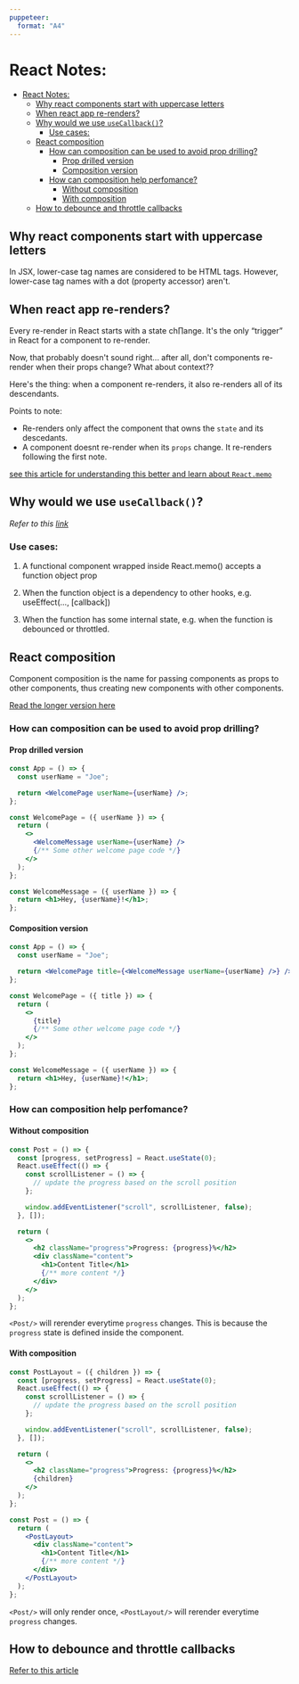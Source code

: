 ```yaml
---
puppeteer:
  format: "A4"
---
```


# React Notes:

<!-- @import "[TOC]" {cmd="toc" depthFrom=2 depthTo=6 orderedList=false} -->

<!-- code_chunk_output -->

- [React Notes:](#react-notes)
  - [Why react components start with uppercase letters](#why-react-components-start-with-uppercase-letters)
  - [When react app re-renders?](#when-react-app-re-renders)
  - [Why would we use `useCallback()`?](#why-would-we-use-usecallback)
    - [Use cases:](#use-cases)
  - [React composition](#react-composition)
    - [How can composition can be used to avoid prop drilling?](#how-can-composition-can-be-used-to-avoid-prop-drilling)
      - [Prop drilled version](#prop-drilled-version)
      - [Composition version](#composition-version)
    - [How can composition help perfomance?](#how-can-composition-help-perfomance)
      - [Without composition](#without-composition)
      - [With composition](#with-composition)
  - [How to debounce and throttle callbacks](#how-to-debounce-and-throttle-callbacks)

<!-- /code_chunk_output -->

## Why react components start with uppercase letters

In JSX, lower-case tag names are considered to be HTML tags. However, lower-case tag names with a dot (property accessor) aren't.

## When react app re-renders?

Every re-render in React starts with a state ch∏ange. It's the only “trigger” in React for a component to re-render.

Now, that probably doesn't sound right... after all, don't components re-render when their props change? What about context??

Here's the thing: when a component re-renders, it also re-renders all of its descendants.

Points to note:

- Re-renders only affect the component that owns the `state` and its descedants.
- A component doesnt re-render when its `props` change. It re-renders following the first note.

[see this article for understanding this better and learn about `React.memo`](https://www.joshwcomeau.com/react/why-react-re-renders/)

## Why would we use `useCallback()`?

_Refer to this [link](https://dmitripavlutin.com/react-usecallback/)_

### Use cases:

1. A functional component wrapped inside React.memo() accepts a function object prop

2. When the function object is a dependency to other hooks, e.g. useEffect(..., [callback])

3. When the function has some internal state, e.g. when the function is debounced or throttled.

## React composition

Component composition is the name for passing components as props to other components, thus creating new components with other components.

[Read the longer version here](https://felixgerschau.com/react-component-composition/)

### How can composition can be used to avoid prop drilling?

#### Prop drilled version

```jsx
const App = () => {
  const userName = "Joe";

  return <WelcomePage userName={userName} />;
};

const WelcomePage = ({ userName }) => {
  return (
    <>
      <WelcomeMessage userName={userName} />
      {/** Some other welcome page code */}
    </>
  );
};

const WelcomeMessage = ({ userName }) => {
  return <h1>Hey, {userName}!</h1>;
};
```

#### Composition version

```jsx
const App = () => {
  const userName = "Joe";

  return <WelcomePage title={<WelcomeMessage userName={userName} />} />;
};

const WelcomePage = ({ title }) => {
  return (
    <>
      {title}
      {/** Some other welcome page code */}
    </>
  );
};

const WelcomeMessage = ({ userName }) => {
  return <h1>Hey, {userName}!</h1>;
};
```

### How can composition help perfomance?

#### Without composition

```jsx
const Post = () => {
  const [progress, setProgress] = React.useState(0);
  React.useEffect(() => {
    const scrollListener = () => {
      // update the progress based on the scroll position
    };

    window.addEventListener("scroll", scrollListener, false);
  }, []);

  return (
    <>
      <h2 className="progress">Progress: {progress}%</h2>
      <div className="content">
        <h1>Content Title</h1>
        {/** more content */}
      </div>
    </>
  );
};
```

`<Post/>` will rerender everytime `progress` changes. This is because the `progress` state is defined inside the component.

#### With composition

```jsx
const PostLayout = ({ children }) => {
  const [progress, setProgress] = React.useState(0);
  React.useEffect(() => {
    const scrollListener = () => {
      // update the progress based on the scroll position
    };

    window.addEventListener("scroll", scrollListener, false);
  }, []);

  return (
    <>
      <h2 className="progress">Progress: {progress}%</h2>
      {children}
    </>
  );
};

const Post = () => {
  return (
    <PostLayout>
      <div className="content">
        <h1>Content Title</h1>
        {/** more content */}
      </div>
    </PostLayout>
  );
};
```

`<Post/>` will only render once, `<PostLayout/>` will rerender everytime `progress` changes.

## How to debounce and throttle callbacks

[Refer to this article](https://dmitripavlutin.com/react-throttle-debounce/#2-debouncing-a-callback-the-first-attempt)
